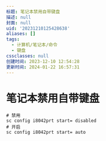 ```yaml
---
标题: 笔记本禁用自带键盘
描述: null
封面: null
uid: '20231210125428638'
aliases: []
tags:
  - 计算机/笔记本/命令
  - 键盘
cssclasses: null
创建时间: 2023-12-10 12:54:28
更新时间: 2024-01-22 16:57:31
---
```


# 笔记本禁用自带键盘

```shell
# 禁用
sc config i8042prt start= disabled
# 开启
sc config i8042prt start= auto
```
